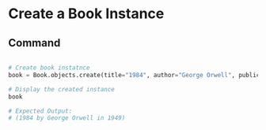 # Create a Book Instance

## Command
```python

# Create book instatnce
book = Book.objects.create(title="1984", author="George Orwell", publication_year=1949)

# Display the created instance
book 

# Expected Output:
# (1984 by George Orwell in 1949)
